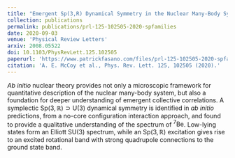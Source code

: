 ```yaml
---
title: "Emergent Sp(3,R) Dynamical Symmetry in the Nuclear Many-Body System from an Ab Initio Description"
collection: publications
permalink: publications/prl-125-102505-2020-spfamilies
date: 2020-09-03
venue: 'Physical Review Letters'
arxiv: 2008.05522
doi: 10.1103/PhysRevLett.125.102505
paperurl: 'https://www.patrickfasano.com/files/prl-125-102505-2020-spfamilies_PREPRINT.pdf'
citation: 'A. E. McCoy et al., Phys. Rev. Lett. 125, 102505 (2020).'
---
```

_Ab initio_ nuclear theory provides not only a microscopic framework for quantitative description of the nuclear many-body system, but also a foundation for deeper understanding of emergent collective correlations. A symplectic $\mathrm{Sp}(3,\mathbb{R}) \supset \mathrm{U}(3)$ dynamical symmetry is identified in _ab initio_ predictions, from a no-core configuration interaction approach, and found to provide a qualitative understanding of the spectrum of $^7\mathrm{Be}$. Low-lying states form an Elliott $\mathrm{SU}(3)$ spectrum, while an $\mathrm{Sp}(3,\mathbb{R})$ excitation gives rise to an excited rotational band with strong quadrupole connections to the ground state band.
